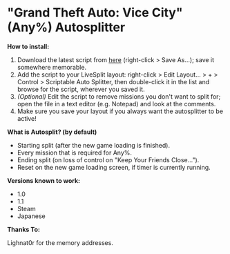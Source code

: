 # "Grand Theft Auto: Vice City" (Any%) Autosplitter

**How to install:**

1. Download the latest script from [here](https://raw.githubusercontent.com/zoton2/LiveSplit.Scripts/master/LiveSplit.GTAVC.asl) (right-click > Save As...); save it somewhere memorable.
2. Add the script to your LiveSplit layout: right-click > Edit Layout... > + > Control > Scriptable Auto Splitter, then double-click it in the list and browse for the script, wherever you saved it.
3. *(Optional)* Edit the script to remove missions you don't want to split for; open the file in a text editor (e.g. Notepad) and look at the comments.
4. Make sure you save your layout if you always want the autosplitter to be active!

**What is Autosplit? (by default)**

- Starting split (after the new game loading is finished).
- Every mission that is required for Any%.
- Ending split (on loss of control on "Keep Your Friends Close...").
- Reset on the new game loading screen, if timer is currently running.

**Versions known to work:**

- 1.0
- 1.1
- Steam
- Japanese

**Thanks To:**

Lighnat0r for the memory addresses.